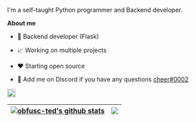 I'm a self-taught Python programmer and Backend developer.

**About me**

- 💼 Backend developer (Flask)

- 📈 Working on multiple projects

- ❤️ Starting open source

- 💬 Add me on Discord if you have any questions [cheer#0002](https://discord.com/users/1023840747906154556/)

<code><img height="20" alt="javascript" src="https://cdn.freebiesupply.com/logos/large/2x/python-5-logo-png-transparent.png"></code>   


| <a href="https://github.com/obfusc-ted/github-readme-stats"><img align="center" src="https://github-readme-stats.vercel.app/api?username=obfusc-ted&show_icons=true&include_all_commits=true&theme=buefy&hide_border=true" alt="obfusc-ted's github stats" /></a> | <a href="https://github.com/obfusc-ted/github-readme-stats"><img align="center" src="https://github-readme-stats.vercel.app/api/top-langs/?username=obfusc-ted&layout=compact&theme=buefy&hide_border=true" /></a> |
| ------------- | ------------- |
